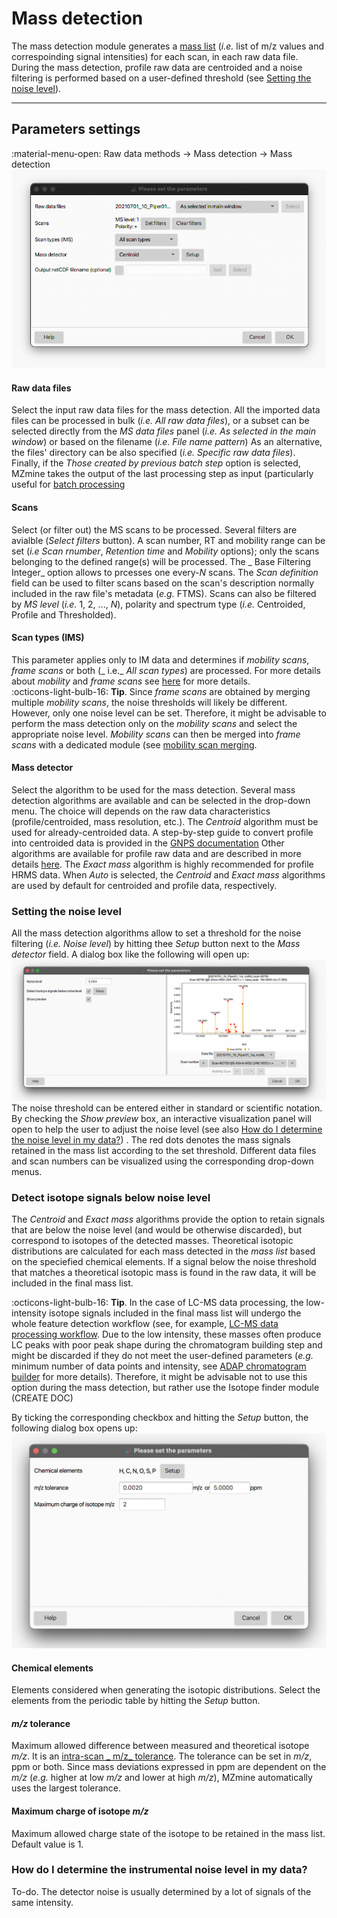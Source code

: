 # **Mass detection**

The mass detection module generates
a [mass list](../../terminology/general-terminology.md#mass-list) (_i.e._ list of m/z values and
correspoinding signal intensities) for each scan, in each raw data file. During the mass detection,
profile raw data are centroided and a noise filtering is performed based on a user-defined
threshold (see [Setting the noise level](#setting-the-noise-level)).

---

## **Parameters settings**

:material-menu-open: Raw data methods → Mass detection → Mass detection
![Mass detection](mass_detection_main.png)

#### **Raw data files**

Select the input raw data files for the mass detection. All the imported data files can be processed
in bulk (_i.e._ _All raw data files_), or a subset can be selected directly from the _MS data files_
panel (_i.e._ _As selected in the main window_) or based on the filename (_i.e._ _File name
pattern_) As an alternative, the files' directory can be also specified (_i.e._ _Specific raw data
files_). Finally, if the _Those created by previous batch step_ option is selected, MZmine takes the
output of the last processing step as input (particularly useful
for [batch processing](../../workflows/batch_processing/batch-processing.md)

#### **Scans**

Select (or filter out) the MS scans to be processed. Several filters are avialble (_Select filters_
button). A scan number, RT and mobility range can be set (_i.e_ _Scan rnumber_, _Retention time_
and _Mobility_ options); only the scans belonging to the defined range(s) will be processed. The _
Base Filtering Integer_ option allows to prcesses one every-_N_ scans. The _Scan definition_ field
can be used to filter scans based on the scan's description normally included in the raw file's
metadata (_e.g._ FTMS). Scans can also be filtered by _MS level_ (_i.e._ 1, 2, ..., _N_), polarity
and spectrum type (_i.e._ Centroided, Profile and Thresholded).

#### **Scan types (IMS)**

This parameter applies only to IM data and determines if _mobility scans_, _frame scans_ or both (_
i.e._ _All scan types_) are processed. For more details about _mobility_ and _frame scans_
see [here](../../terminology/ion-mobility-terminology.md#accumulations-mobility-scans-and-frames)
for more details.<br>
:octicons-light-bulb-16: **Tip**. Since _frame scans_ are obtained by merging multiple _mobility
scans_, the noise thresholds will likely be different. However, only one noise level can be set.
Therefore, it might be advisable to perform the mass detection only on the _mobility scans_ and
select the appropriate noise level. _Mobility scans_ can then be merged into _frame scans_ with a
dedicated module
(see [mobility scan merging](../featdet_mobility_scan_merging/mobility-scan-merging.md).

#### **Mass detector**

Select the algorithm to be used for the mass detection. Several mass detection algorithms are
available and can be selected in the drop-down menu. The choice will depends on the raw data
characteristics (profile/centroided, mass resolution, etc.). The _Centroid_ algorithm must be used
for already-centroided data. A step-by-step guide to convert profile into centroided data is
provided in the [GNPS documentation](https://ccms-ucsd.github.io/GNPSDocumentation/fileconversion/)
Other algorithms are available for profile raw data and are described in more
details [here](mass-detection-algorithms.md). The _Exact mass_ algorithm is highly recommended for
profile HRMS data. When _Auto_ is selected, the _Centroid_ and _Exact mass_ algorithms are used by
default for centroided and profile data, respectively.

### **Setting the noise level**

All the mass detection algorithms allow to set a threshold for the noise filtering (_i.e._ _Noise
level_) by hitting thee _Setup_ button next to the _Mass detector_ field. A dialog box like the
following will open up:
![Noise level](noise_level.png)
The noise threshold can be entered either in standard or scientific notation. By checking the _Show
preview_ box, an interactive visualization panel will open to help the user to adjust the noise
level (see
also [How do I determine the noise level in my data?](#how-do-i-determine-the-instrumental-noise-level-in-my-data))
. The red dots denotes the mass signals retained in the mass list according to the set threshold.
Different data files and scan numbers can be visualized using the corresponding drop-down menus.

### **Detect isotope signals below noise level**

The _Centroid_ and _Exact mass_ algorithms provide the option to retain signals that are below the
noise level (and would be otherwise discarded), but correspond to isotopes of the detected masses.
Theoretical isotopic distributions are calculated for each mass detected in the _mass list_ based on
the speciefied chemical elements. If a signal below the noise threshold that matches a theoretical
isotopic mass is found in the raw data, it will be included in the final mass list.

:octicons-light-bulb-16: **Tip**. In the case of LC-MS data processing, the low-intensity isotope
signals included in the final mass list will undergo the whole feature detection workflow (see, for
example, [LC-MS data processing workflow](../../workflows/lcmsworkflow/lcms-workflow.md). Due to the
low intensity, these masses often produce LC peaks with poor peak shape during the chromatogram
building step and might be discarded if they do not meet the user-defined parameters (_e.g._ minimum
number of data points and intensity,
see [ADAP chromatogram builder](../featdet_adap_chromatogram_builder/adap-chromatogram-builder.md)
for more details). Therefore, it might be advisable not to use this option during the mass
detection, but rather use the Isotope finder module (CREATE DOC)

By ticking the corresponding checkbox and hitting the _Setup_ button, the following dialog box opens
up:
![detect isotopes](isotopes_below_noise.png)

#### **Chemical elements**

Elements considered when generating the isotopic distributions. Select the elements from the
periodic table by hitting the _Setup_ button.

#### **_m/z_ tolerance**

Maximum allowed difference between measured and theoretical isotope _m/z_. It is an [intra-scan _
m/z_ tolerance](../../terminology/general-terminology.md#intra--and-inter-scan-tolerances). The
tolerance can be set in _m/z_, ppm or both. Since mass deviations expressed in ppm are dependent on
the _m/z_ (_e.g._ higher at low _m/z_ and lower at high _m/z_), MZmine automatically uses the
largest tolerance.

#### **Maximum charge of isotope _m/z_**

Maximum allowed charge state of the isotope to be retained in the mass list. Default value is 1.

### **How do I determine the instrumental noise level in my data?**

To-do. The detector noise is usually determined by a lot of signals of the same intensity.

